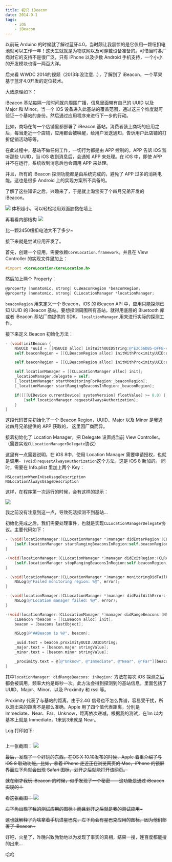 ```yaml
---
title: 初识 iBeacon
date: 2014-9-1
tags:
    - iOS
    - iBeacon
---
```


以前玩 Arduino 的时候就了解过蓝牙4.0，当时颇让我震惊的是它仅用一颗纽扣电池就可以工作一年！这天生就就是为物联网以及可穿戴设备准备的。可惜当时各厂商对它的支持不是很广泛，只有 iPhone 以及少数 Android 手机支持，一个小小的开发模块也得一两百大洋。

后来看 WWDC 2014的视频（2013年没注意...），了解到了 iBeacon，一个苹果基于蓝牙4.0开发的定位技术。

大致原理如下：

iBeacon 基站每隔一段时间就向周围广播，信息里面带有自己的 UUID 以及 Major 和 Minor。当一个 iOS 设备进入此基站的覆盖范围，通过这三个维度就可验证一个基站的身份。然后通过应用程序来进行下一步的行动。

比如，商场在每一个店铺里都部署了 iBeacon 基站。消费者装上商场的应用之后，每当走近一个店铺，应用都会被唤醒，给用户发送通知，告诉用户此店铺的打折促销活动等等。

在此过程中，基站不做任何工作，一切行为都是由 APP 控制的。APP 告诉 iOS 监听那些 UUID，当 iOS 收到消息后，会通知 APP 来处理。在 iOS 中，即使 APP 并不在运行，系统收到消息后也会调用 APP 来处理。

并且，所有的 iBeacon 探测功能都是由系统完成的，避免了 APP 过多的消耗电能。这也是很多 Android 上的实现方案所不具备的。

了解了这些知识之后，兴趣来了，于是就上淘宝买了个四月兄弟开发的 iBeacon。

![](http://zorro-blog.qiniudn.com/IMG_0791.JPG)
体积超小，可以轻松地用双面胶黏在墙上

再看看内部结构
![](http://zorro-blog.qiniudn.com/IMG_0793.JPG)

比一颗2450纽扣电池大不了多少~

接下来就是尝试应用开发了。

首先，创建一个应用，需要依赖`CoreLocation.framework`。并且在 View Controller 的实现文件里加上：

```objective-c
#import <CoreLocation/CoreLocation.h>
```

然后加上两个 Property：

```objective-c
@property (nonatomic, strong) CLBeaconRegion *beaconRegion;
@property (nonatomic, strong) CLLocationManager *locationManager;
```

`beaconRegion` 用来定义一个 Beacon，iOS 的 iBeacon API 中，应用只能探测已知 UUID 的 iBeacon 基站。要想探测周围所有基站，就得用底层的 Bluetooth 库或者 iBeacon 基站厂商提供的 SDK。
`localtionManager` 用来进行实际的探测工作。

接下来定义 Beacon 初始化方法：

```objective-c
- (void)initBeacon {
    NSUUID *uuid = [[NSUUID alloc] initWithUUIDString:@"E2C56DB5-DFFB-48D2-B060-D0F5A71096E0"];
    self.beaconRegion = [[CLBeaconRegion alloc] initWithProximityUUID:uuid identifier:@"E2C56DB5-DFFB-48D2-B060-D0F5A71096E0"];

    self.beaconRegion = [[CLBeaconRegion alloc] initWithProximityUUID:uuid major:0 minor:0 identifier:@"im.zorro.ibeacon"];

    self.locationManager = [[CLLocationManager alloc] init];
    _locationManager.delegate = self;
    [_locationManager startMonitoringForRegion:_beaconRegion];
    [_locationManager startRangingBeaconsInRegion:_beaconRegion];

    if([[[UIDevice currentDevice] systemVersion] floatValue] >= 8.0) {
        [self.locationManager requestAlwaysAuthorization];
    }
}

```

这段代码首先初始化了一个 Beacon Region，UUID、Major 以及 Minor 是我通过四月兄弟提供的 APP 获取的， 这里因厂商而异。

接着初始化了 Location Manager，把 Delegate 设置成当前 View Controller。（需要实现`CLLocationManagerDelegate`协议）

这里有一点需要说明，在 iOS 8中，使用 Location Manager 需要申请授权，也就是调用`- (void)requestAlwaysAuthorization`这个方法，这是 iOS 8 新加的。
同时，需要在 Info.plist 里加上两个 Key：

```
NSLocationWhenInUseUsageDescription
NSLocationAlwaysUsageDescription
```

这样，在程序第一次运行的时候，会有这样的提示：

![](http://zorro-blog.qiniudn.com/IMG_0795.PNG)

我之前没有注意到这一点，导致死活探测不到基站...

初始化完成之后，我们需要处理事件，也就是实现`CLLocationManagerDelegate`协议。主要代码如下：

```objective-c
- (void)locationManager:(CLLocationManager *)manager didEnterRegion:(CLRegion *)region {
    [self.locationManager startRangingBeaconsInRegion:self.beaconRegion];
}

-(void)locationManager:(CLLocationManager *)manager didExitRegion:(CLRegion *)region {
    [self.locationManager stopRangingBeaconsInRegion:self.beaconRegion];
}

- (void)locationManager:(CLLocationManager *)manager monitoringDidFailForRegion:(CLRegion *)region withError:(NSError *)error {
    NSLog(@"Failed monitoring region: %@", error);
}

- (void)locationManager:(CLLocationManager *)manager didFailWithError:(NSError *)error {
    NSLog(@"Location manager failed: %@", error);
}

-(void)locationManager:(CLLocationManager *)manager didRangeBeacons:(NSArray *)beacons inRegion:(CLBeaconRegion *)region {
    CLBeacon *beacon = [[CLBeacon alloc] init];
    beacon = [beacons lastObject];

    NSLog(@"##Beacon is %@", beacon);

    _uuid.text = beacon.proximityUUID.UUIDString;
    _major.text = [beacon.major stringValue];
    _minor.text = [beacon.minor stringValue];

    _proximity.text = @[@"Unknow", @"Immediate", @"Near", @"Far"][beacon.proximity];
}

```

其中`locationManager: didRangeBeacons: inRegion:` 方法在每次 iOS 探测之后都会被调用，频率大约是每秒一次。此方法会得到探测到的基站信息，里面包括了 UUID、Major、Minor、以及 Proximity 和 rssi 等。

Proximity 代表了与基站的距离，由于2.4G 信号也不怎么靠谱，容易受干扰，所以测出来的距离不是那么准确。Apple 用了四个值代表距离，分别是 Immediate、Near、Far、Unknow，距离依次递减。根据我的测试，在1m 以内基本上就是 Immediate，1米到3米就是 Near。

Log 打印如下:
```##Beacon is CLBeacon (uuid:<__NSConcreteUUID 0x15595ac0> E2C56DB5-DFFB-48D2-B060-D0F5A71096E0, major:0, minor:0, proximity:1 +/- 0.26m, rssi:-47)
```

上一张截图：
![](http://zorro-blog.qiniudn.com/IMG_0794.PNG)

<s>最后，发现了一个好玩的东西。在OS X 10.10发布的时候，Apple 着重介绍了与 iOS 8 联动功能。比如，拿着 iPhone 走近正在浏览网页的 Mac，iPhone 的锁屏界面左下角就会出现 Safari 图标，划开之后就能打开该网页。

就在刚才我玩 iBeacon 的时候，似乎发现了一个秘密——这功能是通过 iBeacon 实现的！

看这张截图：
![](http://zorro-blog.qiniudn.com/IMG_0796.PNG)

左下角出现了我的测试应用的图标！而且划开之后就是我的测试应用~

这也就解释了为啥拿着手机进星巴克，左下角会有星巴克应用的图标，因为他们部署了 iBeacon~</s>

好吧，火星了，昨晚兴致勃勃地以为发现了事实的真相，结果一搜，连百度都能搜的出来…

哈哈
